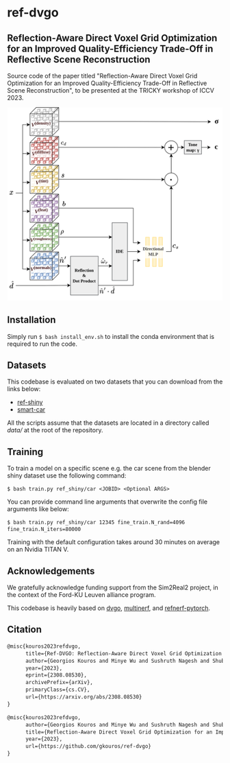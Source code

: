 # ref-dvgo
## Reflection-Aware Direct Voxel Grid Optimization for an Improved Quality-Efficiency Trade-Off in Reflective Scene Reconstruction
Source code of the paper titled "Reflection-Aware Direct Voxel Grid Optimization for an Improved Quality-Efficiency Trade-Off in Reflective Scene Reconstruction", to be presented at the TRICKY workshop of ICCV 2023.

![media/architecture.png](media/architecture.png)

## Installation
Simply run `$ bash install_env.sh`  to install the conda environment that is required to run the code.

## Datasets
This codebase is evaluated on two datasets that you can download from the links below:
- [ref-shiny](https://storage.googleapis.com/gresearch/refraw360/ref.zip)
- [smart-car](https://drive.google.com/file/d/16BDhyQJP4mcmFWaJoBBnvyMa1I3lr59o/view?usp=drive_link)

All the scripts assume that the datasets are located in a directory called *data/* at the root of the repository.

## Training
To train a model on a specific scene e.g. the car scene from the blender shiny dataset use the following command:
```shell
$ bash train.py ref_shiny/car <JOBID> <Optional ARGS>
```
You can provide command line arguments that overwrite the config file arguments like below:

```shell
$ bash train.py ref_shiny/car 12345 fine_train.N_rand=4096 fine_train.N_iters=80000
```

Training with the default configuration takes around 30 minutes on average on an Nvidia TITAN V.


## Acknowledgements
We gratefully acknowledge funding support from the Sim2Real2 project, in the context of the Ford-KU Leuven alliance program.

This codebase is heavily based on [dvgo](https://github.com/sunset1995/DirectVoxGO), [multinerf](https://github.com/google-research/multinerf), and [refnerf-pytorch](https://github.com/gkouros/refnerf-pytorch).

## Citation
```latex
@misc{kouros2023refdvgo,
      title={Ref-DVGO: Reflection-Aware Direct Voxel Grid Optimization for an Improved Quality-Efficiency Trade-Off in Reflective Scene Reconstructio}, 
      author={Georgios Kouros and Minye Wu and Sushruth Nagesh and Shubham Shrivastava and Punarjay Chakravarty and Tinne Tuytelaars},
      year={2023},
      eprint={2308.08530},
      archivePrefix={arXiv},
      primaryClass={cs.CV},
      url={https://arxiv.org/abs/2308.08530}
}
```
```latex
@misc{kouros2023refdvgo,
      author={Georgios Kouros and Minye Wu and Sushruth Nagesh and Shubham Shrivastava and Punarjay Chakravarty and Tinne Tuytelaars},
      title={Reflection-Aware Direct Voxel Grid Optimization for an Improved Quality-Efficiency Trade-Off in Reflective Scene Reconstruction},
      year={2023},
      url={https://github.com/gkouros/ref-dvgo}
}
```
